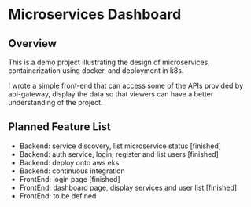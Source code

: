 # Microservices Dashboard

## Overview

This is a demo project illustrating the design of microservices, containerization using docker, and deployment in k8s.

I wrote a simple front-end that can access some of the APIs provided by api-gateway, display the data so that viewers can have a better understanding of the project.


## Planned Feature List
- Backend: service discovery, list microservice status [finished]
- Backend: auth service, login, register and list users [finished]
- Backend: deploy onto aws eks
- Backend: continuous integration
- FrontEnd: login page [finished]
- FrontEnd: dashboard page, display services and user list [finished]
- FrontEnd: to be defined
